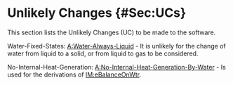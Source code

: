 # Unlikely Changes {#Sec:UCs}

This section lists the Unlikely Changes (UC) to be made to the software.

<div id="unlikeChgWFS"></div>

Water-Fixed-States: [A:Water-Always-Liquid](./SecAssumps.md#assumpWAL) - It is unlikely for the change of water from liquid to a solid, or from liquid to gas to be considered.

<div id="unlikeChgNIHG"></div>

No-Internal-Heat-Generation: [A:No-Internal-Heat-Generation-By-Water](./SecAssumps.md#assumpNIHGBW) - Is used for the derivations of [IM:eBalanceOnWtr](./SecIMs.md#IM:eBalanceOnWtr).
